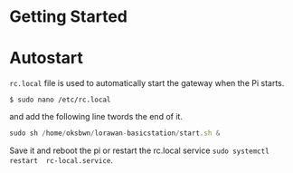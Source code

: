# Getting Started


# Autostart
`rc.local` file is used to automatically start the gateway when the Pi starts. 

```shell
$ sudo nano /etc/rc.local
```
and add the following line twords the end of it.

```js
sudo sh /home/oksbwn/lorawan-basicstation/start.sh &
```

Save it and reboot the pi or restart the rc.local service `sudo systemctl restart  rc-local.service`.
